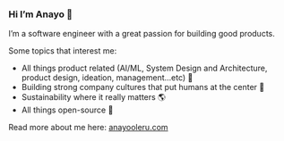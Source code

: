 ### Hi I’m Anayo 👾

I’m a software engineer with a great passion for building good products.

Some topics that interest me:

- All things product related (AI/ML, System Design and Architecture, product design, ideation, management…etc) 📲
- Building strong company cultures that put humans at the center 👥
- Sustainability where it really matters 🌎
- All things open-source 📰

Read more about me here: <a href="anayooleru.con">anayooleru.com</a>

<!--
**AnayoOleru/anayooleru** is a ✨ _special_ ✨ repository because its `README.md` (this file) appears on your GitHub profile.

Here are some ideas to get you started:

- 🔭 I’m currently working on ...
- 🌱 I’m currently learning ...
- 👯 I’m looking to collaborate on ...
- 🤔 I’m looking for help with ...
- 💬 Ask me about ...
- 📫 How to reach me: ...
- 😄 Pronouns: ...
- ⚡ Fun fact: ...
-->
